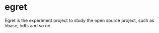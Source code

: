 egret
=====

Egret is the experiment project to study the open source project, such as hbase, hdfs and so on.
